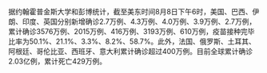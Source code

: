据约翰霍普金斯大学和彭博统计，截至美东时间8月8日下午6时，美国、巴西、伊朗、印度、英国分别新增确诊2.7万例、4.3万例、4.0万例、3.9万例、2.7万例，累计确诊3576万例、2015万例、416万例、3193万例、610万例，疫苗接种完毕比率为50.1%、21.1%、3.3%、8.2%、58.7%。此外，法国、俄罗斯、土耳其、阿根廷、哥伦比亚、西班牙、意大利累计确诊超过400万例。目前全球累计确诊2.03亿例，累计死亡429万例。
